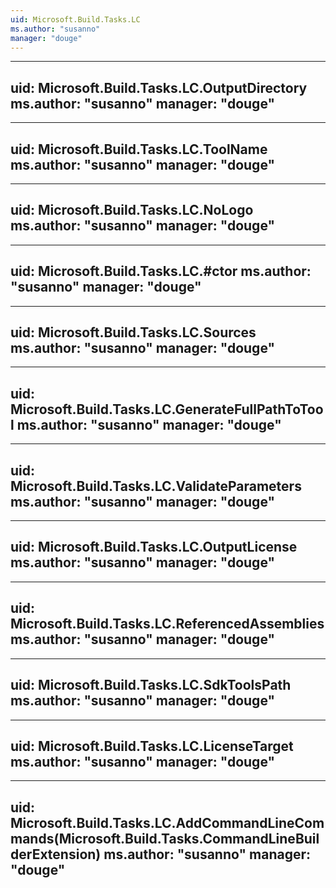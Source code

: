 ```yaml
---
uid: Microsoft.Build.Tasks.LC
ms.author: "susanno"
manager: "douge"
---
```


---
uid: Microsoft.Build.Tasks.LC.OutputDirectory
ms.author: "susanno"
manager: "douge"
---

---
uid: Microsoft.Build.Tasks.LC.ToolName
ms.author: "susanno"
manager: "douge"
---

---
uid: Microsoft.Build.Tasks.LC.NoLogo
ms.author: "susanno"
manager: "douge"
---

---
uid: Microsoft.Build.Tasks.LC.#ctor
ms.author: "susanno"
manager: "douge"
---

---
uid: Microsoft.Build.Tasks.LC.Sources
ms.author: "susanno"
manager: "douge"
---

---
uid: Microsoft.Build.Tasks.LC.GenerateFullPathToTool
ms.author: "susanno"
manager: "douge"
---

---
uid: Microsoft.Build.Tasks.LC.ValidateParameters
ms.author: "susanno"
manager: "douge"
---

---
uid: Microsoft.Build.Tasks.LC.OutputLicense
ms.author: "susanno"
manager: "douge"
---

---
uid: Microsoft.Build.Tasks.LC.ReferencedAssemblies
ms.author: "susanno"
manager: "douge"
---

---
uid: Microsoft.Build.Tasks.LC.SdkToolsPath
ms.author: "susanno"
manager: "douge"
---

---
uid: Microsoft.Build.Tasks.LC.LicenseTarget
ms.author: "susanno"
manager: "douge"
---

---
uid: Microsoft.Build.Tasks.LC.AddCommandLineCommands(Microsoft.Build.Tasks.CommandLineBuilderExtension)
ms.author: "susanno"
manager: "douge"
---
